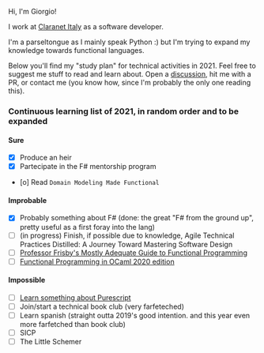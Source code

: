 Hi, I'm Giorgio!

I work at [Claranet Italy](https://www.claranet.it/) as a software developer.

I'm a parseltongue as I mainly speak Python :) but I'm trying to expand my knowledge towards functional languages.

Below you'll find my "study plan" for technical activities in 2021.
Feel free to suggest me stuff to read and learn about.
Open a [discussion](https://github.com/giorgiovilardo/giorgiovilardo/discussions), hit me with a PR, or contact me (you know how, since I'm probably the only one reading this).

### Continuous learning list of 2021, in random order and to be expanded

#### Sure

- [x] Produce an heir
- [x] Partecipate in the F# mentorship program 
- [o] Read `Domain Modeling Made Functional` 

#### Improbable

- [x] Probably something about F# (done: the great "F# from the ground up", pretty useful as a first foray into the lang)
- [ ] (in progress) Finish, if possible due to knowledge, Agile Technical Practices Distilled: A Journey Toward Mastering Software Design
- [ ] [Professor Frisby's Mostly Adequate Guide to Functional Programming](https://mostly-adequate.gitbooks.io/mostly-adequate-guide/content/)
- [ ] [Functional Programming in OCaml 2020 edition](https://www.cs.cornell.edu/courses/cs3110/2020sp/textbook/)

#### Impossible

- [ ] [Learn something about Purescript](https://book.purescript.org/index.html)
- [ ] Join/start a technical book club (very farfeteched)
- [ ] Learn spanish (straight outta 2019's good intention. and this year even more farfetched than book club)
- [ ] SICP
- [ ] The Little Schemer
